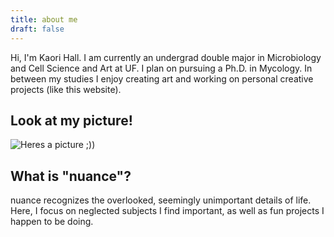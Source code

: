 ```yaml
---
title: about me
draft: false
---
```


Hi, I'm Kaori Hall. I am currently an undergrad double major in Microbiology and Cell Science and Art at UF. I plan on pursuing a Ph.D. in Mycology. In between my studies I enjoy creating art and working on personal creative projects (like this website).

## Look at my picture!

![Heres a picture ;))](https://toppng.com/uploads/preview/laa-laa-printable-teletubbies-11562884710hdtosciruy.pnghttps://toppng.com/uploads/preview/laa-laa-printable-teletubbies-11562884710hdtosciruy.png)


## What is "nuance"?

nuance recognizes the overlooked, seemingly unimportant details of life. Here, I focus on neglected subjects I find important, as well as fun projects I happen to be doing.

